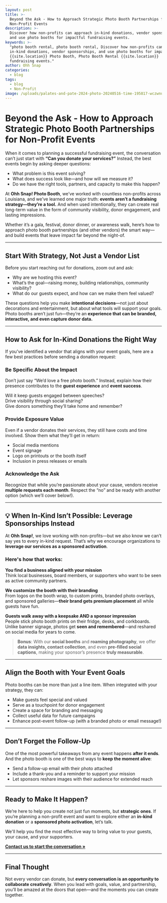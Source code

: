 ```yaml
---
layout: post
title: >-
  Beyond the Ask - How to Approach Strategic Photo Booth Partnerships for
  Non-Profit Events
description: >-
  Discover how non-profits can approach in-kind donations, vendor sponsorships,
  and use photo booths for impactful fundraising events.
keywords: >-
  "photo booth rental, photo booth rental, Discover how non-profits can approach
  in-kind donations, vendor sponsorships, and use photo booths for impactful,
  {{site.location}} Photo Booth, Photo Booth Rental {{site.location}}
  fundraising events."
author: Ohh Snap
categories:
  - blog
tags:
  - blog
  - Non-Profit
image: /uploads/palates-and-pate-2024-photo-20240516-time-195817-wczwnu.jpeg
---
```

# Beyond the Ask - How to Approach Strategic Photo Booth Partnerships for Non-Profit Events

When it comes to planning a successful fundraising event, the conversation can’t just start with **“Can you donate your services?”** Instead, the best events begin by asking deeper questions:

* What problem is this event solving?
* What does success look like—and how will we measure it?
* Do we have the right tools, partners, and capacity to make this happen?

At **Ohh Snap! Photo Booth**, we’ve worked with countless non-profits across Louisiana, and we’ve learned one major truth: **events aren’t a fundraising strategy—they’re a tool.** And when used intentionally, they can create real long-term value in the form of community visibility, donor engagement, and lasting impressions.

Whether it’s a gala, festival, donor dinner, or awareness walk, here’s how to approach photo booth partnerships (and other vendors) the smart way—and build events that leave impact far beyond the night-of.

---

## Start With Strategy, Not Just a Vendor List

Before you start reaching out for donations, zoom out and ask:

* Why are we hosting this event?
* What’s the goal—raising money, building relationships, community visibility?
* What do our guests expect, and how can we make them feel valued?

These questions help you make **intentional decisions**—not just about decorations and entertainment, but about what tools will support your goals. Photo booths aren’t just fun—they’re an **experience that can be branded, interactive, and even capture donor data.**

---

## How to Ask for In-Kind Donations the Right Way

If you’ve identified a vendor that aligns with your event goals, here are a few best practices before sending a donation request:

### Be Specific About the Impact

Don’t just say “We’d love a free photo booth.” Instead, explain how their presence contributes to the **guest experience** and **event success**.

Will it keep guests engaged between speeches?<br> Drive visibility through social sharing?<br> Give donors something they’ll take home and remember?

### Provide Exposure Value

Even if a vendor donates their services, they still have costs and time involved. Show them what they’ll get in return:

* Social media mentions
* Event signage
* Logo on printouts or the booth itself
* Inclusion in press releases or emails

### Acknowledge the Ask

Recognize that while you’re passionate about your cause, vendors receive **multiple requests each month**. Respect the “no” and be ready with another option (which we’ll cover below!).

---

## 💡 When In-Kind Isn’t Possible: Leverage Sponsorships Instead

At **Ohh Snap!**, we love working with non-profits—but we also know we can’t say yes to every in-kind request. That’s why we encourage organizations to **leverage our services as a sponsored activation**.

### Here's how that works:

**You find a business aligned with your mission**<br> Think local businesses, board members, or supporters who want to be seen as active community partners.

**We customize the booth with their branding**<br> From logos on the booth wrap, to custom prints, branded photo overlays, and sponsored galleries—**their brand gets premium placement** all while guests have fun.

**Guests walk away with a keepsake AND a sponsor impression**<br> People stick photo booth prints on their fridge, desks, and corkboards.<br> Unlike banner signage, photos get **seen and remembered**—and reshared on social media for years to come.

> **Bonus**: With our **social booths** and **roaming photography**, we offer **data insights, contact collection**, and even **pre-filled social captions**, making your sponsor’s presence **truly measurable**.

---

## Align the Booth with Your Event Goals

Photo booths can be more than just a line item. When integrated with your strategy, they can:

* Make guests feel special and valued
* Serve as a touchpoint for donor engagement
* Create a space for branding and messaging
* Collect useful data for future campaigns
* Enhance post-event follow-up (with a branded photo or email message!)

---

## Don’t Forget the Follow-Up

One of the most powerful takeaways from any event happens **after it ends**. And the photo booth is one of the best ways to **keep the moment alive**:

* Send a follow-up email with their photo attached
* Include a thank-you and a reminder to support your mission
* Let sponsors reshare images with their audience for extended reach

---

## Ready to Make It Happen?

We’re here to help you create not just fun moments, but **strategic ones**. If you’re planning a non-profit event and want to explore either an **in-kind donation** or a **sponsored photo activation**, let’s talk.

We'll help you find the most effective way to bring value to your guests, your cause, and your supporters.

[**Contact us to start the conversation »**](https://ohhsnapbooth.com/contact-ohh-snap-photobooth)

---

##  Final Thought

Not every vendor can donate, but **every conversation is an opportunity to collaborate creatively**. When you lead with goals, value, and partnership, you’ll be amazed at the doors that open—and the moments you can create together.